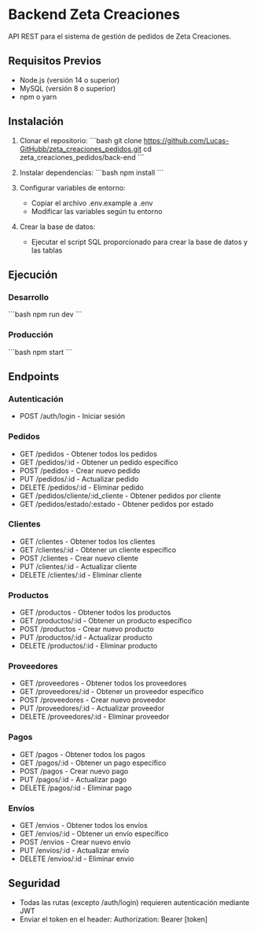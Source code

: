 # Backend Zeta Creaciones

API REST para el sistema de gestión de pedidos de Zeta Creaciones.

## Requisitos Previos

- Node.js (versión 14 o superior)
- MySQL (versión 8 o superior)
- npm o yarn

## Instalación

1. Clonar el repositorio:
\`\`\`bash
git clone https://github.com/Lucas-GitHubb/zeta_creaciones_pedidos.git
cd zeta_creaciones_pedidos/back-end
\`\`\`

2. Instalar dependencias:
\`\`\`bash
npm install
\`\`\`

3. Configurar variables de entorno:
   - Copiar el archivo .env.example a .env
   - Modificar las variables según tu entorno

4. Crear la base de datos:
   - Ejecutar el script SQL proporcionado para crear la base de datos y las tablas

## Ejecución

### Desarrollo
\`\`\`bash
npm run dev
\`\`\`

### Producción
\`\`\`bash
npm start
\`\`\`

## Endpoints

### Autenticación
- POST /auth/login - Iniciar sesión

### Pedidos
- GET /pedidos - Obtener todos los pedidos
- GET /pedidos/:id - Obtener un pedido específico
- POST /pedidos - Crear nuevo pedido
- PUT /pedidos/:id - Actualizar pedido
- DELETE /pedidos/:id - Eliminar pedido
- GET /pedidos/cliente/:id_cliente - Obtener pedidos por cliente
- GET /pedidos/estado/:estado - Obtener pedidos por estado

### Clientes
- GET /clientes - Obtener todos los clientes
- GET /clientes/:id - Obtener un cliente específico
- POST /clientes - Crear nuevo cliente
- PUT /clientes/:id - Actualizar cliente
- DELETE /clientes/:id - Eliminar cliente

### Productos
- GET /productos - Obtener todos los productos
- GET /productos/:id - Obtener un producto específico
- POST /productos - Crear nuevo producto
- PUT /productos/:id - Actualizar producto
- DELETE /productos/:id - Eliminar producto

### Proveedores
- GET /proveedores - Obtener todos los proveedores
- GET /proveedores/:id - Obtener un proveedor específico
- POST /proveedores - Crear nuevo proveedor
- PUT /proveedores/:id - Actualizar proveedor
- DELETE /proveedores/:id - Eliminar proveedor

### Pagos
- GET /pagos - Obtener todos los pagos
- GET /pagos/:id - Obtener un pago específico
- POST /pagos - Crear nuevo pago
- PUT /pagos/:id - Actualizar pago
- DELETE /pagos/:id - Eliminar pago

### Envíos
- GET /envios - Obtener todos los envíos
- GET /envios/:id - Obtener un envío específico
- POST /envios - Crear nuevo envío
- PUT /envios/:id - Actualizar envío
- DELETE /envios/:id - Eliminar envío

## Seguridad

- Todas las rutas (excepto /auth/login) requieren autenticación mediante JWT
- Enviar el token en el header: Authorization: Bearer [token]